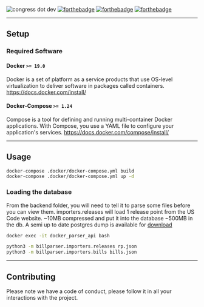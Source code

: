 ![congress dot dev](https://github.com/mustyoshi/congress-dev/raw/master/.github/banner.png "Congress.dev")
[![forthebadge](https://forthebadge.com/images/badges/made-with-python.svg)](https://forthebadge.com) [![forthebadge](https://forthebadge.com/images/badges/uses-js.svg)](https://forthebadge.com) [![forthebadge](https://forthebadge.com/images/badges/built-with-love.svg)](https://forthebadge.com)

---

## Setup

### Required Software

#### Docker `>= 19.0`
Docker is a set of platform as a service products that use OS-level virtualization to deliver software in packages called containers. 
https://docs.docker.com/install/

#### Docker-Compose `>= 1.24`
Compose is a tool for defining and running multi-container Docker applications. With Compose, you use a YAML file to configure your application's services.
https://docs.docker.com/compose/install/

---

## Usage

```bash
docker-compose .docker/docker-compose.yml build
docker-compose .docker/docker-compose.yml up -d
```

### Loading the database
From the backend folder, you will need to tell it to parse some files before you can view them. importers.releases will load 1 release point from the US Code website. ~10MB compressed and put it into the database ~500MB in the db.
A semi up to date postgres dump is available for [download](https://files.congress.dev/congress_beta.backup)

```bash
docker exec -it docker_parser_api bash

python3 -m billparser.importers.releases rp.json
python3 -m billparser.importers.bills bills.json

```

--- 

## Contributing

Please note we have a code of conduct, please follow it in all your interactions with the project.